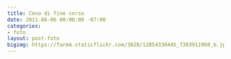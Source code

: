 ```yaml
---
title: Cena di fine corso
date: 2011-06-06 00:00:00 -07:00
categories:
- foto
layout: post-foto
bigimg: https://farm4.staticflickr.com/3828/12854330445_73039119b9_b.jpg
---
```


<div class="flickr-album-contaier" data-photoset="72157641695421245"></div>